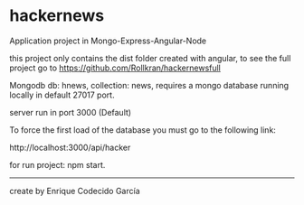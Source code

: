 # hackernews

Application project in Mongo-Express-Angular-Node

this project only contains the dist folder created with angular, 
to see the full project go to https://github.com/Rollkran/hackernewsfull

Mongodb db: hnews, collection: news,
requires a mongo database running locally in default 27017 port.

server run in port 3000 (Default)

To force the first load of the database you must go to the following link:

http://localhost:3000/api/hacker

for run project: npm start.






---------------------------------
create by Enrique Codecido García
